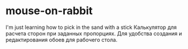 # mouse-on-rabbit
I'm just learning how to pick in the sand with a stick
Калькулятор для расчета сторон при заданных пропорциях. Для удобства создания и редактирования обоев для рабочего стола.
